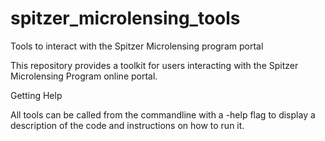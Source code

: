 # spitzer_microlensing_tools
Tools to interact with the Spitzer Microlensing program portal

This repository provides a toolkit for users interacting with the Spitzer Microlensing Program 
online portal. 

Getting Help

All tools can be called from the commandline with a -help flag to display a description of the 
code and instructions on how to run it. 
